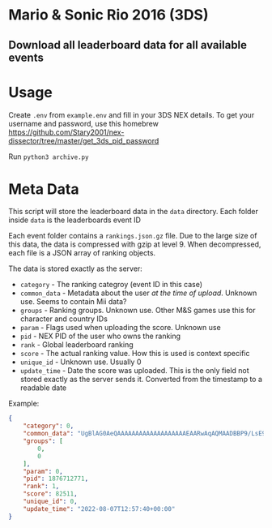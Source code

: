 # Mario & Sonic Rio 2016 (3DS)
## Download all leaderboard data for all available events

# Usage
Create `.env` from `example.env` and fill in your 3DS NEX details. To get your username and password, use this homebrew https://github.com/Stary2001/nex-dissector/tree/master/get_3ds_pid_password

Run `python3 archive.py`

# Meta Data
This script will store the leaderboard data in the `data` directory. Each folder inside `data` is the leaderboards event ID

Each event folder contains a `rankings.json.gz` file. Due to the large size of this data, the data is compressed with gzip at level 9. When decompressed, each file is a JSON array of ranking objects.

The data is stored exactly as the server:

- `category` - The ranking categroy (event ID in this case)
- `common_data` - Metadata about the user *at the time of upload*. Unknown use. Seems to contain Mii data?
- `groups` - Ranking groups. Unknown use. Other M&S games use this for character and country IDs
- `param` - Flags used when uploading the score. Unknown use
- `pid` - NEX PID of the user who owns the ranking
- `rank` - Global leaderboard ranking
- `score` - The actual ranking value. How this is used is context specific
- `unique_id` - Unknown use. Usually 0
- `update_time` - Date the score was uploaded. This is the only field not stored exactly as the server sends it. Converted from the timestamp to a readable date

Example:

```json
{
	"category": 0,
	"common_data": "UgBlAG0AeQAAAAAAAAAAAAAAAAAAAEAARwAqAQMAADBBP9/LsE9jgJn/R9iYQVyHQgoAAG5BUgBlAG0AeQAAAAAAAAAAAAAAAABAQCQAMwcfJcMW7jLFEI0OD2YPAAApAFJIUHIAZQBtAHkAAAAAAAAAAAAAAAAAAABh8w==",
	"groups": [
		0,
		0
	],
	"param": 0,
	"pid": 1876712771,
	"rank": 1,
	"score": 82511,
	"unique_id": 0,
	"update_time": "2022-08-07T12:57:40+00:00"
}
```